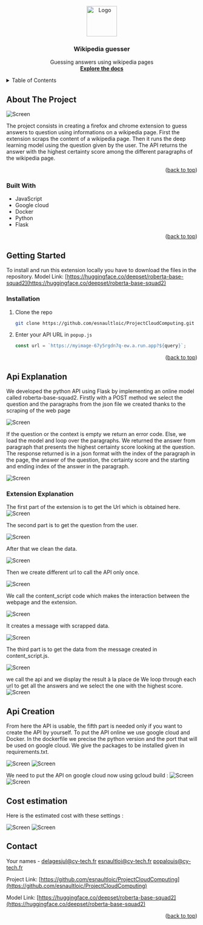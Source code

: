 <div id="top"></div>

<!-- PROJECT LOGO -->
<br />
<div align="center">
  <a href="https://github.com/github_username/repo_name">
    <img src="images/logo.png" alt="Logo" width="80" height="80">
  </a>

<h3 align="center">Wikipedia guesser</h3>

  <p align="center">
    Guessing answers using wikipedia pages
    <br />
    <a href="https://github.com/esnaultloic/ProjectCloudComputing"><strong>Explore the docs</strong></a>
    <br />
  </p>
</div>



<!-- TABLE OF CONTENTS -->
<details>
  <summary>Table of Contents</summary>
  <ol>
    <li>
      <a href="#about-the-project">About The Project</a>
      <ul>
        <li><a href="#built-with">Built With</a></li>
      </ul>
    </li>
    <li>
      <a href="#getting-started">Getting Started</a>
      <ul>
        <li><a href="#installation">Installation</a></li>
      </ul>
    </li>
    <li><a href="#api-explanation">API explanation</a></li>
    <li><a href="#extension-explanation">Extension explanation</a></li>
    <li><a href="#api-creation">API Creation</a></li>
    <li><a href="#cost-estimation">Cost estimation</a></li>
    <li><a href="#contact">Contact</a></li>
    
  </ol>
</details>



<!-- ABOUT THE PROJECT -->
## About The Project

<img src="images/SsExample.png" alt="Screen">

The project consists in creating a firefox and chrome extension to guess answers to question using informations on a wikipedia page.
First the extension scraps the content of a wikipedia page.
Then it runs the deep learning model using the question given by the user.
The API returns the answer with the highest certainty score among the different paragraphs of the wikipedia page.
<p align="right">(<a href="#top">back to top</a>)</p>



### Built With

* JavaScript
* Google cloud
* Docker
* Python
* Flask

<p align="right">(<a href="#top">back to top</a>)</p>

<!-- GETTING STARTED -->
## Getting Started

To install and run this extension locally you have to download the files in the repository.
Model Link: [https://huggingface.co/deepset/roberta-base-squad2](https://huggingface.co/deepset/roberta-base-squad2)

### Installation

1. Clone the repo
   ```sh
   git clone https://github.com/esnaultloic/ProjectCloudComputing.git
   ```
2. Enter your API URL in `popup.js`
   ```js
   const url = `https://myimage-67y5rgdn7q-ew.a.run.app?${query}`;
   ```
<p align="right">(<a href="#top">back to top</a>)</p>

<!-- CODE EXPLANATION -->
## Api Explanation

We developed the python API using Flask by implementing an online model called roberta-base-squad2. Firstly with a POST method we select the question and the paragraphs from the json file we created thanks to the scraping of the web page

<img src="images/SsAPIParameters2.png" alt="Screen">

If the question or the context is empty we return an error code. Else, we load the model and loop over the paragraphs. We returned the answer from paragraph that presents the highest certainty score looking at the question. The response returned is in a json format with the index of the paragraph in the page, the answer of the question, the certainty score and the starting and ending index of the answer in the paragraph.

<img src="images/SsAPIAnswer3.png" alt="Screen">

### Extension Explanation

The first part of the extension is to get the Url which is obtained here.
<img src="images/SsGetUrl.png" alt="Screen">

The second part is to get the question from the user.

<img src="images/SsQuestion.png" alt="Screen">

After that we clean the data.

<img src="images/SsCleanData.png" alt="Screen">

Then we create different url to call the API only once.

<img src="images/SsCallAPI.png" alt="Screen">

We call the content_script code which makes the interaction between the webpage and the extension.

<img src="images/SsContentscript.png" alt="Screen">

It creates a message with scrapped data.

<img src="images/SsContentscript2.png" alt="Screen">

The third part is to get the data from the message created in content_script.js.

<img src="images/SsGetData.png" alt="Screen">

we call the api and we display the result à la place de We loop through each url to get all the answers and we select the one with the highest score.
<img src="images/SsResponse.png" alt="Screen">



<!-- API CREATION -->
## Api Creation
From here the API is usable, the fifth part is needed only if you want to create the API by yourself.
To put the API online we use google cloud and Docker. 
In the dockerfile we precise the python version and the port that will be used on google cloud. We give the packages to be installed given in requirements.txt.

<img src="images/SsDocker.png" alt="Screen">

<img src="images/SsRequirements.png" alt="Screen">

We need to put the API on google cloud now using gcloud build :
<img src="images/SsGcloudBuild.png" alt="Screen">
<img src="images/SsGcloudBuilded.png" alt="Screen">

<!-- COST ESTIMATION -->
## Cost estimation
Here is the estimated cost with these settings :

<img src="images/Settings.png" alt="Screen">
<img src="images/Estimation.png" alt="Screen">

<!-- CONTACT -->
## Contact

Your names - delagesjul@cy-tech.fr esnaultloi@cy-tech.fr popalouis@cy-tech.fr

Project Link: [https://github.com/esnaultloic/ProjectCloudComputing](https://github.com/esnaultloic/ProjectCloudComputing)

Model Link: [https://huggingface.co/deepset/roberta-base-squad2](https://huggingface.co/deepset/roberta-base-squad2)

<p align="right">(<a href="#top">back to top</a>)</p>
